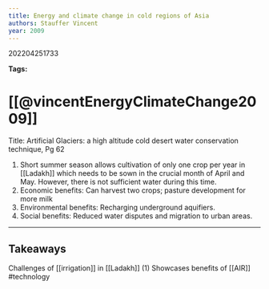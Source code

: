 ```yaml
---
title: Energy and climate change in cold regions of Asia
authors: Stauffer Vincent
year: 2009
---
```


202204251733

**Tags:** 

# [[@vincentEnergyClimateChange2009]]
Title: Artificial Glaciers: a high altitude cold desert water conservation technique, Pg 62
1. Short summer season allows cultivation of only one crop per year in [[Ladakh]] which needs to be sown in the crucial month of April and May. However, there is not sufficient water during this time.
2. Economic benefits: Can harvest two crops; pasture development for more milk
3. Environmental benefits: Recharging underground aquifiers.
4. Social benefits: Reduced water disputes and migration to urban areas.



---
## Takeaways
Challenges of [[irrigation]] in [[Ladakh]] (1)
Showcases benefits of [[AIR]] #technology

